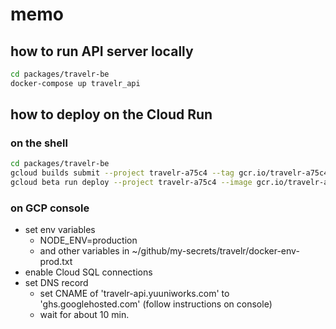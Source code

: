 # memo

## how to run API server locally

```sh
cd packages/travelr-be
docker-compose up travelr_api
```

## how to deploy on the Cloud Run

### on the shell

```sh
cd packages/travelr-be
gcloud builds submit --project travelr-a75c4 --tag gcr.io/travelr-a75c4/travelr-api
gcloud beta run deploy --project travelr-a75c4 --image gcr.io/travelr-a75c4/travelr-api
```

### on GCP console

- set env variables
  - NODE_ENV=production
  - and other variables in ~/github/my-secrets/travelr/docker-env-prod.txt
- enable Cloud SQL connections
- set DNS record
  - set CNAME of 'travelr-api.yuuniworks.com' to 'ghs.googlehosted.com' (follow instructions on console)
  - wait for about 10 min.
